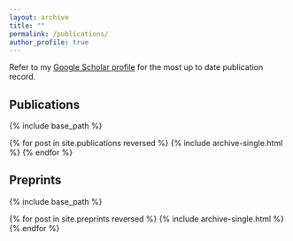 ```yaml
---
layout: archive
title: ""
permalink: /publications/
author_profile: true
---
```


Refer to my [Google Scholar profile](https://scholar.google.co.in/citations?user=Xd5QJoEAAAAJ&hl=en&oi=ao) for the most up to date publication record.

## Publications

{% include base_path %}

{% for post in site.publications reversed %}
  {% include archive-single.html %}
{% endfor %}

## Preprints

{% include base_path %}

{% for post in site.preprints reversed %}
  {% include archive-single.html %}
{% endfor %}
